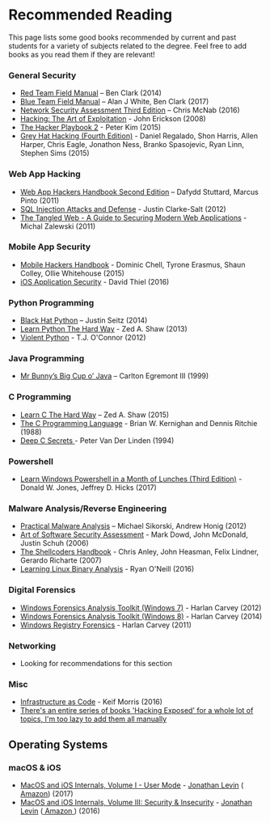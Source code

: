 # Recommended Reading

This page lists some good books recommended by current and past students for a variety of subjects related to the degree. Feel free to add books as you read them if they are relevant!

### General Security

* [Red Team Field Manual](https://www.amazon.co.uk/Rtfm-Red-Team-Field-Manual/dp/1494295504) – Ben Clark \(2014\)
* [Blue Team Field Manual](https://www.amazon.co.uk/Blue-Team-Field-Manual-BTFM/dp/154101636X/ref=sr_1_1?ie=UTF8&qid=1486652418&sr=8-1&keywords=blue+team+field+manual) – Alan J White, Ben Clark \(2017\)
* [Network Security Assessment Third Edition](https://www.amazon.co.uk/Network-Security-Assessment-Know-Your/dp/149191095X) – Chris McNab \(2016\)
* [Hacking: The Art of Exploitation](https://www.amazon.co.uk/Hacking-Art-Exploitation-Jon-Erickson/dp/1593271441) - John Erickson \(2008\)
* [The Hacker Playbook 2](https://www.amazon.co.uk/d/Books/Hacker-Playbook-Practical-Penetration-Testing/1512214566) - Peter Kim \(2015\)
* [Grey Hat Hacking \(Fourth Edition\)](https://www.amazon.co.uk/Hacking-Ethical-Hackers-Handbook-Fourth/dp/0071832386) - Daniel Regalado, Shon Harris, Allen Harper, Chris Eagle, Jonathon Ness, Branko Spasojevic, Ryan Linn, Stephen Sims \(2015\)

### Web App Hacking

* [Web App Hackers Handbook Second Edition](https://www.amazon.co.uk/Web-Application-Hackers-Handbook-Exploiting/dp/1118026470) – Dafydd Stuttard, Marcus Pinto \(2011\)
* [SQL Injection Attacks and Defense](https://www.amazon.co.uk/Injection-Attacks-Defense-Justin-Clarke-Salt/dp/1597499633) - Justin Clarke-Salt \(2012\)
* [The Tangled Web - A Guide to Securing Modern Web Applications](https://www.amazon.co.uk/Tangled-Web-Securing-Modern-Applications/dp/1593273886) - Michal Zalewski \(2011\)

### Mobile App Security

* [Mobile Hackers Handbook](https://www.amazon.co.uk/Mobile-Application-Hackers-Handbook/dp/1118958500) - Dominic Chell, Tyrone Erasmus, Shaun Colley, Ollie Whitehouse \(2015\)
* [iOS Application Security](https://www.nostarch.com/iossecurity) - David Thiel \(2016\)

### Python Programming

* [Black Hat Python](https://www.amazon.co.uk/d/Books/Black-Hat-Python-Programming-Pentesters/1593275900) – Justin Seitz \(2014\)
* [Learn Python The Hard Way](https://www.amazon.co.uk/Learn-Python-Hard-Way-Introduction/dp/0321884914) - Zed A. Shaw \(2013\)
* [Violent Python](https://www.amazon.co.uk/Violent-Python-Cookbook-Penetration-Engineers/dp/1597499579) - T.J. O'Connor \(2012\)

### Java Programming

* [Mr Bunny’s Big Cup o’ Java](https://www.amazon.co.uk/Mr-Bunnys-Big-oJava-Bunny-x/dp/0201615630) – Carlton Egremont III \(1999\)

### C Programming

* [Learn C The Hard Way](https://www.amazon.co.uk/Learn-Hard-Way-Practical-Computational/dp/0321884922) – Zed A. Shaw \(2015\)
* [The C Programming Language](https://www.amazon.co.uk/C-Programming-Language-2nd/dp/0131103628/ref=sr_1_1?ie=UTF8&qid=1528646680&sr=8-1&keywords=c+programming+language) - Brian W. Kernighan and Dennis Ritchie \(1988\)
* [Deep C Secrets ](https://www.amazon.co.uk/Expert-C-Programming-Deep-Secrets-ebook/dp/B00E0LASCU/ref=sr_1_1?s=books&ie=UTF8&qid=1528646752&sr=1-1&keywords=deep+c+secrets)- Peter Van Der Linden \(1994\)

### Powershell

* [Learn Windows Powershell in a Month of Lunches \(Third Edition\)](https://www.amazon.co.uk/d/Books/Learn-Windows-Powershell-Month-Lunches-Donald-Jones/1617294160) - Donald W. Jones, Jeffrey D. Hicks \(2017\)

### Malware Analysis/Reverse Engineering

* [Practical Malware Analysis](https://www.amazon.co.uk/d/Books/Practical-Malware-Analysis-Hands-Dissecting-Malicious-Software/1593272901) – Michael Sikorski, Andrew Honig \(2012\)
* [Art of Software Security Assessment](https://www.amazon.co.uk/d/Books/Art-Software-Security-Assessment-Vulnerabilities/0321444426) - Mark Dowd, John McDonald, Justin Schuh \(2006\)
* [The Shellcoders Handbook](https://www.amazon.co.uk/Shellcoders-Handbook-Discovering-Exploiting-Security/dp/047008023X) - Chris Anley, John Heasman, Felix Lindner, Gerardo Richarte \(2007\)
* [Learning Linux Binary Analysis](https://www.amazon.co.uk/Learning-Binary-Analysis-elfmaster-ONeill/dp/1782167102) - Ryan O'Neill \(2016\)

### Digital Forensics

* [Windows Forensics Analysis Toolkit \(Windows 7\)](https://www.amazon.co.uk/d/Books/Windows-Forensic-Analysis-Toolkit-Advanced-Techniques/1597497274) - Harlan Carvey \(2012\)
* [Windows Forensics Analysis Toolkit \(Windows 8\)](https://www.amazon.co.uk/Windows-Forensic-Analysis-Toolkit-Techniques/dp/0124171575) - Harlan Carvey \(2014\)
* [Windows Registry Forensics](https://www.amazon.co.uk/Windows-Registry-Forensics-Advanced-Forensic/dp/1597495808) - Harlan Carvey \(2011\)

### Networking

* Looking for recommendations for this section

### Misc

* [Infrastructure as Code](https://www.amazon.co.uk/Infrastructure-Code-Managing-Servers-Cloud/dp/1491924357) - Keif Morris \(2016\)
* [There's an entire series of books 'Hacking Exposed' for a whole lot of topics, I'm too lazy to add them all manually](https://researchcenter.paloaltonetworks.com/2016/09/the-cybersecurity-canon-hacking-exposed-series/)

## Operating Systems

### macOS & iOS

* [MacOS and iOS Internals, Volume I - User Mode](http://newosxbook.com/index.php) - [Jonathan Levin](https://twitter.com/Morpheus______) \([ Amazon](https://www.amazon.com/MacOS-iOS-Internals-User-Mode/dp/099105556X)\) \(2017\)
* [MacOS and iOS Internals, Volume III: Security & Insecurity](http://newosxbook.com/index.php) - [Jonathan Levin](https://twitter.com/Morpheus______) \([ Amazon ](https://www.amazon.com/MacOS-iOS-Internals-III-Insecurity/dp/0991055535)\) \(2016\)

